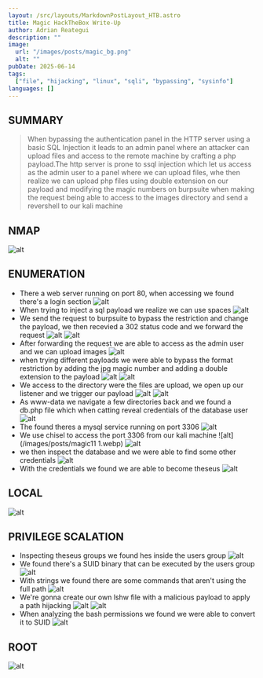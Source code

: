 ```yaml
---
layout: /src/layouts/MarkdownPostLayout_HTB.astro
title: Magic HackTheBox Write-Up
author: Adrian Reategui
description: ""
image:
  url: "/images/posts/magic_bg.png"
  alt: ""
pubDate: 2025-06-14
tags:
  ["file", "hijacking", "linux", "sqli", "bypassing", "sysinfo"]
languages: []
---
```


## SUMMARY
>When bypassing the authentication panel in the HTTP server using a basic SQL Injection it leads to an admin panel where an attacker can upload files and access to the remote machine by crafting a php payload.The http server is prone to ssql injection which let us access as the admin user to a panel where we can upload files, whe then realize we can upload php files using double extension on our payload and modifying the magic numbers on burpsuite when making the request being able to access to the images directory and send a revershell to our kali machine
## NMAP
![alt](/images/posts/magic22.webp)
## ENUMERATION
- There a web server running on port 80, when accessing we found there's a login section 
	![alt](/images/posts/magic8.webp)
- When trying to inject a sql payload we realize we can use spaces
	![alt](/images/posts/magic9.webp)
- We send the request to burpsuite to bypass the restriction and change the payload,  we then recevied a 302 status code and we forward the request
	![alt](/images/posts/magic6.webp)
	![alt](/images/posts/magic7.webp)
- After forwarding the request we are able to access as the admin user and we can upload images
	![alt](/images/posts/magic3.webp)
- when trying different payloads we were able to bypass the format restriction by adding the jpg magic number and adding a double extension to the payload
	![alt](/images/posts/magic4.webp)
	![alt](/images/posts/magic5.webp)
- We access to the directory were the files are upload, we open up our listener and we trigger our payload
	![alt](/images/posts/magic23.webp)
	![alt](/images/posts/magic.webp)
- As www-data we navigate a few directories back and we found a db.php file which when catting reveal credentials of the database user
	![alt](/images/posts/magic24.webp)
- The found theres a mysql service running on port 3306
	![alt](/images/posts/magic25.webp)
- We use chisel to access the port 3306 from our kali machine 
	![alt](/images/posts/magic11 1.webp)
	![alt](/images/posts/magic10.webp)
- we then inspect the database and we were able to find some other credentials
	![alt](/images/posts/magic12.webp)
- With the credentials we found we are able to become theseus
	![alt](/images/posts/magic13.webp)
## LOCAL
![alt](/images/posts/magic14.webp)
## PRIVILEGE SCALATION
- Inspecting theseus groups we found hes inside the users group
	![alt](/images/posts/magic15.webp)
- We found there's a SUID binary that can be executed by the users group
	![alt](/images/posts/magic16.webp)
- With strings we found there are some commands that aren't using the full path 
	![alt](/images/posts/magic17.webp)
- We're gonna create our own lshw file with a malicious payload to apply a path hijacking
	![alt](/images/posts/magic18.webp)
	![alt](/images/posts/magic19.webp)
- When analyzing the bash permissions we found we were able to convert it to SUID 
	![alt](/images/posts/magic20.webp)
## ROOT
![alt](/images/posts/magic21.webp)